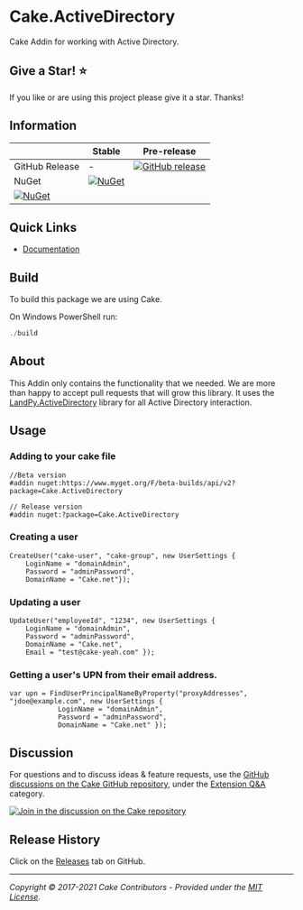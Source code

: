 # Cake.ActiveDirectory

Cake Addin for working with Active Directory.

## Give a Star! :star:

If you like or are using this project please give it a star. Thanks!

## Information

| | Stable | Pre-release |
|---|---|---|
|GitHub Release|-|[![GitHub release](https://img.shields.io/github/release/Cake.ActiveDirectory/Cake.ActiveDirectory.svg)](https://github.com/cake-contrib/Cake.ActiveDirectory/releases/latest)|
|NuGet|[![NuGet](https://img.shields.io/nuget/v/Cake.ActiveDirectory.svg)](https://www.nuget.org/packages/Cake.ActiveDirectory)
|[![NuGet](https://img.shields.io/nuget/vpre/Cake.ActiveDirectory.svg)](https://www.nuget.org/packages/Cake.ActiveDirectory)|

## Quick Links

- [Documentation](https://cakebuild.net/extensions/cake-activedirectory/)

## Build

To build this package we are using Cake.

On Windows PowerShell run:

```powershell
./build
```

## About

This Addin only contains the functionality that we needed.  We are more than happy to accept pull requests that will grow this library.  It uses the [LandPy.ActiveDirectory](https://github.com/landpy/ActiveDirectoryLibrary) library for all Active Directory interaction.

## Usage

### Adding to your cake file

```
//Beta version
#addin nuget:https://www.myget.org/F/beta-builds/api/v2?package=Cake.ActiveDirectory 

// Release version
#addin nuget:?package=Cake.ActiveDirectory 
```

### Creating a user

```
CreateUser("cake-user", "cake-group", new UserSettings { 
    LoginName = "domainAdmin", 
    Password = "adminPassword", 
    DomainName = "Cake.net"});
```

### Updating a user

```
UpdateUser("employeeId", "1234", new UserSettings { 
    LoginName = "domainAdmin", 
    Password = "adminPassword", 
    DomainName = "Cake.net",
    Email = "test@cake-yeah.com" });
```

### Getting a user's UPN from their email address.

```
var upn = FindUserPrincipalNameByProperty("proxyAddresses", "jdoe@example.com", new UserSettings { 
            LoginName = "domainAdmin", 
            Password = "adminPassword", 
            DomainName = "Cake.net" });
```

## Discussion

For questions and to discuss ideas & feature requests, use the [GitHub discussions on the Cake GitHub repository](https://github.com/cake-build/cake/discussions), under the [Extension Q&A](https://github.com/cake-build/cake/discussions/categories/extension-q-a) category.

[![Join in the discussion on the Cake repository](https://img.shields.io/badge/GitHub-Discussions-green?logo=github)](https://github.com/cake-build/cake/discussions)

## Release History

Click on the [Releases](https://github.com/cake-contrib/Cake.ActiveDirectory/releases) tab on GitHub.

---

_Copyright &copy; 2017-2021 Cake Contributors - Provided under the [MIT License](LICENSE)._
